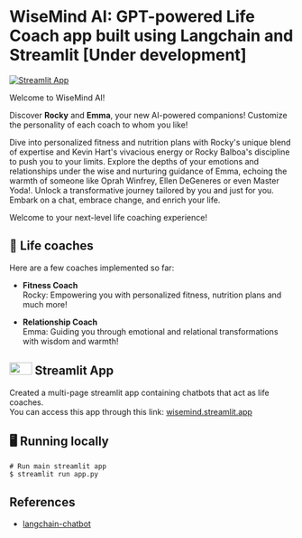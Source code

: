 # WiseMind AI: GPT-powered Life Coach app built using Langchain and Streamlit [Under development]

[![Streamlit App](https://static.streamlit.io/badges/streamlit_badge_black_white.svg)](https://wisemind.streamlit.app/)

Welcome to WiseMind AI!

Discover **Rocky** and **Emma**, your new AI-powered companions! Customize the personality of each coach to 
whom you like!

Dive into personalized fitness and nutrition plans with Rocky's unique blend of expertise and Kevin Hart's 
vivacious energy or Rocky Balboa's discipline to push you to your limits. Explore the depths of your emotions 
and relationships under the wise and nurturing guidance of Emma, echoing the warmth of someone like Oprah Winfrey, 
Ellen DeGeneres or even Master Yoda!. Unlock a transformative journey tailored by you and just for you. Embark on a 
chat, embrace change, and enrich your life. 

Welcome to your next-level life coaching experience!

## 💬 Life coaches
Here are a few coaches implemented so far:

-  **Fitness Coach** \
  Rocky: Empowering you with personalized fitness, nutrition plans and much more!

  -  **Relationship Coach** \
  Emma: Guiding you through emotional and relational transformations with wisdom and warmth!

## <img src="https://streamlit.io/images/brand/streamlit-mark-color.png" width="40" height="22"> Streamlit App
Created a multi-page streamlit app containing chatbots that act as life coaches. \
You can access this app through this link: [wisemind.streamlit.app](https://wisemind.streamlit.app/)

## 🖥️ Running locally
```shell
# Run main streamlit app
$ streamlit run app.py
```
## References
- [langchain-chatbot](https://github.com/shashankdeshpande/langchain-chatbot)
